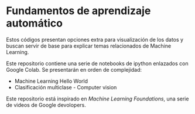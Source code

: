 # Fundamentos de aprendizaje automático
Estos códigos presentan opciones extra para visualización de los datos y buscan servir de base para explicar temas relacionados de Machine Learning.

Este repositorio contiene una serie de notebooks de ipython enlazados con Google Colab. Se presentarán en orden de complejidad:

- Machine Learning Hello World
- Clasificación multiclase - Computer vision

Este repositorio está inspirado en *Machine Learning Foundations*, una serie de videos de Google devolopers. 
